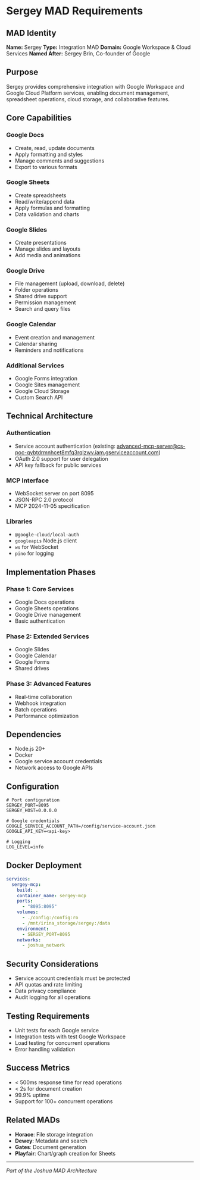 # Sergey MAD Requirements

## MAD Identity
**Name:** Sergey
**Type:** Integration MAD
**Domain:** Google Workspace & Cloud Services
**Named After:** Sergey Brin, Co-founder of Google

## Purpose
Sergey provides comprehensive integration with Google Workspace and Google Cloud Platform services, enabling document management, spreadsheet operations, cloud storage, and collaborative features.

## Core Capabilities

### Google Docs
- Create, read, update documents
- Apply formatting and styles
- Manage comments and suggestions
- Export to various formats

### Google Sheets
- Create spreadsheets
- Read/write/append data
- Apply formulas and formatting
- Data validation and charts

### Google Slides
- Create presentations
- Manage slides and layouts
- Add media and animations

### Google Drive
- File management (upload, download, delete)
- Folder operations
- Shared drive support
- Permission management
- Search and query files

### Google Calendar
- Event creation and management
- Calendar sharing
- Reminders and notifications

### Additional Services
- Google Forms integration
- Google Sites management
- Google Cloud Storage
- Custom Search API

## Technical Architecture

### Authentication
- Service account authentication (existing: advanced-mcp-server@cs-poc-qybtdrmnhcet8mfq3rqlzwv.iam.gserviceaccount.com)
- OAuth 2.0 support for user delegation
- API key fallback for public services

### MCP Interface
- WebSocket server on port 8095
- JSON-RPC 2.0 protocol
- MCP 2024-11-05 specification

### Libraries
- `@google-cloud/local-auth`
- `googleapis` Node.js client
- `ws` for WebSocket
- `pino` for logging

## Implementation Phases

### Phase 1: Core Services
- Google Docs operations
- Google Sheets operations
- Google Drive management
- Basic authentication

### Phase 2: Extended Services
- Google Slides
- Google Calendar
- Google Forms
- Shared drives

### Phase 3: Advanced Features
- Real-time collaboration
- Webhook integration
- Batch operations
- Performance optimization

## Dependencies
- Node.js 20+
- Docker
- Google service account credentials
- Network access to Google APIs

## Configuration
```env
# Port configuration
SERGEY_PORT=8095
SERGEY_HOST=0.0.0.0

# Google credentials
GOOGLE_SERVICE_ACCOUNT_PATH=/config/service-account.json
GOOGLE_API_KEY=<api-key>

# Logging
LOG_LEVEL=info
```

## Docker Deployment
```yaml
services:
  sergey-mcp:
    build: .
    container_name: sergey-mcp
    ports:
      - "8095:8095"
    volumes:
      - ./config:/config:ro
      - /mnt/irina_storage/sergey:/data
    environment:
      - SERGEY_PORT=8095
    networks:
      - joshua_network
```

## Security Considerations
- Service account credentials must be protected
- API quotas and rate limiting
- Data privacy compliance
- Audit logging for all operations

## Testing Requirements
- Unit tests for each Google service
- Integration tests with test Google Workspace
- Load testing for concurrent operations
- Error handling validation

## Success Metrics
- < 500ms response time for read operations
- < 2s for document creation
- 99.9% uptime
- Support for 100+ concurrent operations

## Related MADs
- **Horace**: File storage integration
- **Dewey**: Metadata and search
- **Gates**: Document generation
- **Playfair**: Chart/graph creation for Sheets

---
*Part of the Joshua MAD Architecture*